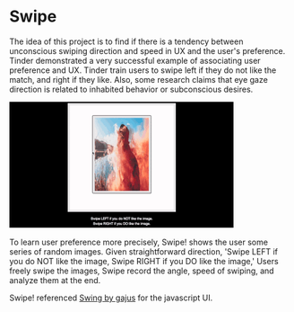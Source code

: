 # Swipe
The idea of this project is to find if there is a tendency between unconscious swiping direction and speed in UX and the user's preference. Tinder demonstrated a very successful example of associating user preference and UX. Tinder train users to swipe left if they do not like the match, and right if they like. Also, some research claims that eye gaze direction is related to inhabited behavior or subconscious desires.

![demo](demo.gif)

To learn user preference more precisely, Swipe! shows the user some series of random images. Given straightforward direction, 'Swipe LEFT if you do NOT like the image, Swipe RIGHT if you DO like the image,' Users freely swipe the images, Swipe record the angle, speed of swiping, and analyze them at the end. 
    
Swipe! referenced [Swing by gajus](https://github.com/gajus/swing) for the javascript UI.
